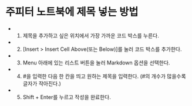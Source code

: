 # 주피터 노트북에 제목 넣는 방법

- 1. 제목을 추가하고 싶은 위치에서 가장 가까운 코드 박스를 누른다.
- 2. [Insert > Insert Cell Above(또는 Below)]를 눌러 코드 박스를 추가한다.
- 3. Menu 아래에 있는 리스트 버튼을 눌러 Markdown 옵션을 선택한다.
- 4. #을 입력한 다음 한 칸을 띄고 원하는 제목을 입력한다. (#의 개수가 많을수록 글자가 작아진다.)
- 5. Shift + Enter를 누르고 작성을 완료한다.


